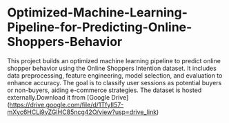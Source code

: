 # Optimized-Machine-Learning-Pipeline-for-Predicting-Online-Shoppers-Behavior
This project builds an optimized machine learning pipeline to predict online shopper behavior using the Online Shoppers Intention dataset. It includes data preprocessing, feature engineering, model selection, and evaluation to enhance accuracy. The goal is to classify user sessions as potential buyers or non-buyers, aiding e-commerce strategies.
The dataset is hosted externally.Download it from [Google Drive]
(https://drive.google.com/file/d/1TfyII57-mXyc6HCLi9yZGIHC85ncg42O/view?usp=drive_link)



